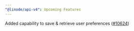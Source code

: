 ```yaml
---
"@linode/api-v4": Upcoming Features
---
```


Added capability to save & retrieve user preferences ([#10624](https://github.com/linode/manager/pull/10624))
